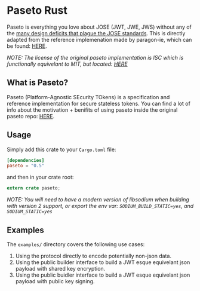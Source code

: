 # Paseto Rust #

Paseto is everything you love about JOSE (JWT, JWE, JWS) without any of the [many design deficits that plague the JOSE standards][blog_post].
This is directly adapted from the reference implemenation made by paragon-ie, which can be found: [HERE][reference_impl].

_NOTE: The license of the original paseto implementation is ISC which is functionally equivelant to MIT, but located: [HERE][reference_license]_

## What is Paseto? ##

Paseto (Platform-Agnostic SEcurity TOkens) is a specification and reference implementation for secure stateless tokens. You
can find a lot of info about the motivation + benifits of using paseto inside the original paseto repo: [HERE][reference_impl].

## Usage ##

Simply add this crate to your `Cargo.toml` file:

```toml
[dependencies]
paseto = "0.5"
```

and then in your crate root:

```rust
extern crate paseto;
```

_NOTE: You will need to have a modern version of libsodium when building with version 2 support, or export the env var: `SODIUM_BUILD_STATIC=yes`, and `SODIUM_STATIC=yes`_

## Examples ##

The `examples/` directory covers the following use cases:
  1. Using the protocol directly to encode potentially non-json data.
  2. Using the public builder interface to build a JWT esque equivelant json payload with shared key encryption.
  3. Using the public buidler interface to build a JWT esque equivelant json payload with public key signing.

[reference_impl]: https://github.com/paragonie/paseto
[reference_license]: https://github.com/paragonie/paseto/blob/master/LICENSE
[blog_post]: https://paragonie.com/blog/2017/03/jwt-json-web-tokens-is-bad-standard-that-everyone-should-avoid
